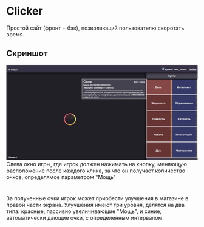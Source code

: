 # Clicker
Простой сайт (фронт + бэк), позволяющий пользователю скоротать время.
## Скриншот
![скрин 1](screen1.png) 
Слева окно игры, где игрок должен нажимать на кнопку, меняющую расположение после каждого клика, за что он получает количество очков, определямое параметром "Мощь"
#
За полученные очки игрок может приобести улучшения в магазине в правой части экрана. Улучшения имеют три уровня, делятся на два типа: красные, пассивно увеличивающие "Мощь", и синие, автоматически дающие очки, с определенным интервалом.
